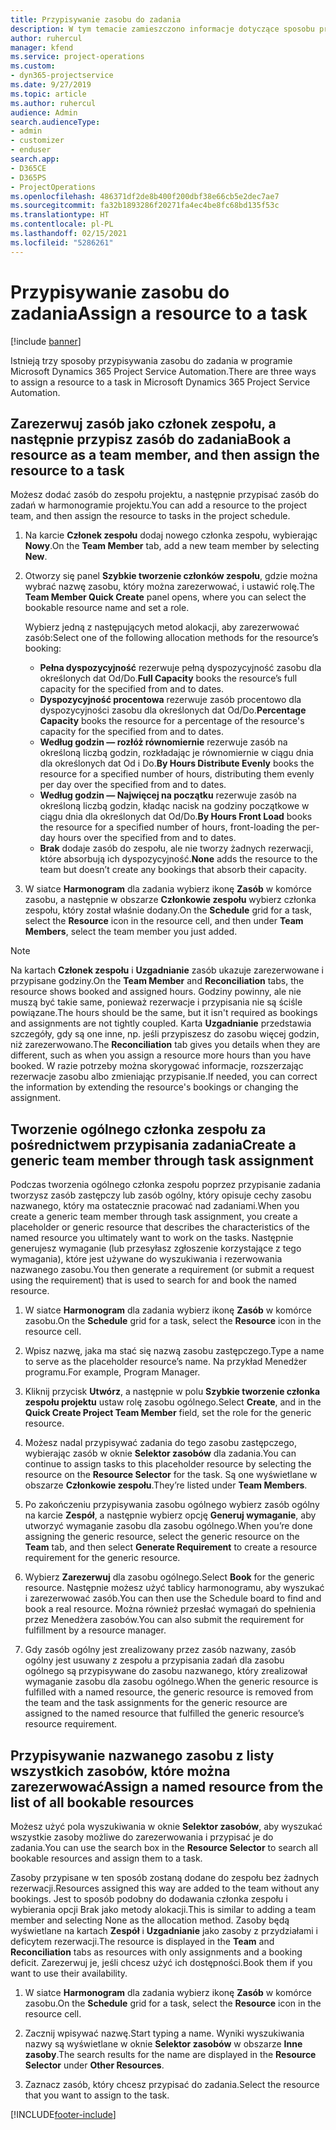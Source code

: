 ```yaml
---
title: Przypisywanie zasobu do zadania
description: W tym temacie zamieszczono informacje dotyczące sposobu przypisywania zasobów do zadań.
author: ruhercul
manager: kfend
ms.service: project-operations
ms.custom:
- dyn365-projectservice
ms.date: 9/27/2019
ms.topic: article
ms.author: ruhercul
audience: Admin
search.audienceType:
- admin
- customizer
- enduser
search.app:
- D365CE
- D365PS
- ProjectOperations
ms.openlocfilehash: 486371df2de8b400f200dbf38e66cb5e2dec7ae7
ms.sourcegitcommit: fa32b1893286f20271fa4ec4be8fc68bd135f53c
ms.translationtype: HT
ms.contentlocale: pl-PL
ms.lasthandoff: 02/15/2021
ms.locfileid: "5286261"
---
```

# <a name="assign-a-resource-to-a-task"></a><span data-ttu-id="8149d-103">Przypisywanie zasobu do zadania</span><span class="sxs-lookup"><span data-stu-id="8149d-103">Assign a resource to a task</span></span>

[!include [banner](../includes/psa-now-project-operations.md)]

<span data-ttu-id="8149d-104">Istnieją trzy sposoby przypisywania zasobu do zadania w programie Microsoft Dynamics 365 Project Service Automation.</span><span class="sxs-lookup"><span data-stu-id="8149d-104">There are three ways to assign a resource to a task in Microsoft Dynamics 365 Project Service Automation.</span></span>

## <a name="book-a-resource-as-a-team-member-and-then-assign-the-resource-to-a-task"></a><span data-ttu-id="8149d-105">Zarezerwuj zasób jako członek zespołu, a następnie przypisz zasób do zadania</span><span class="sxs-lookup"><span data-stu-id="8149d-105">Book a resource as a team member, and then assign the resource to a task</span></span>

<span data-ttu-id="8149d-106">Możesz dodać zasób do zespołu projektu, a następnie przypisać zasób do zadań w harmonogramie projektu.</span><span class="sxs-lookup"><span data-stu-id="8149d-106">You can add a resource to the project team, and then assign the resource to tasks in the project schedule.</span></span>

1. <span data-ttu-id="8149d-107">Na karcie **Członek zespołu** dodaj nowego członka zespołu, wybierając **Nowy**.</span><span class="sxs-lookup"><span data-stu-id="8149d-107">On the **Team Member** tab, add a new team member by selecting **New**.</span></span> 

2. <span data-ttu-id="8149d-108">Otworzy się panel **Szybkie tworzenie członków zespołu**, gdzie można wybrać nazwę zasobu, który można zarezerwować, i ustawić rolę.</span><span class="sxs-lookup"><span data-stu-id="8149d-108">The **Team Member Quick Create** panel opens, where you can select the bookable resource name and set a role.</span></span> 

    <span data-ttu-id="8149d-109">Wybierz jedną z następujących metod alokacji, aby zarezerwować zasób:</span><span class="sxs-lookup"><span data-stu-id="8149d-109">Select one of the following allocation methods for the resource’s booking:</span></span>

    - <span data-ttu-id="8149d-110">**Pełna dyspozycyjność** rezerwuje pełną dyspozycyjność zasobu dla określonych dat Od/Do.</span><span class="sxs-lookup"><span data-stu-id="8149d-110">**Full Capacity** books the resource’s full capacity for the specified from and to dates.</span></span>
    - <span data-ttu-id="8149d-111">**Dyspozycyjność procentowa** rezerwuje zasób procentowo dla dyspozycyjności zasobu dla określonych dat Od/Do.</span><span class="sxs-lookup"><span data-stu-id="8149d-111">**Percentage Capacity** books the resource for a percentage of the resource's capacity for the specified from and to dates.</span></span>
    - <span data-ttu-id="8149d-112">**Według godzin — rozłóż równomiernie** rezerwuje zasób na określoną liczbą godzin, rozkładając je równomiernie w ciągu dnia dla określonych dat Od i Do.</span><span class="sxs-lookup"><span data-stu-id="8149d-112">**By Hours Distribute Evenly** books the resource for a specified number of hours, distributing them evenly per day over the specified from and to dates.</span></span>
    - <span data-ttu-id="8149d-113">**Według godzin — Najwięcej na początku** rezerwuje zasób na określoną liczbą godzin, kładąc nacisk na godziny początkowe w ciągu dnia dla określonych dat Od/Do.</span><span class="sxs-lookup"><span data-stu-id="8149d-113">**By Hours Front Load** books the resource for a specified number of hours, front-loading the per-day hours over the specified from and to dates.</span></span>
    - <span data-ttu-id="8149d-114">**Brak** dodaje zasób do zespołu, ale nie tworzy żadnych rezerwacji, które absorbują ich dyspozycyjność.</span><span class="sxs-lookup"><span data-stu-id="8149d-114">**None** adds the resource to the team but doesn’t create any bookings that absorb their capacity.</span></span>

3. <span data-ttu-id="8149d-115">W siatce **Harmonogram** dla zadania wybierz ikonę **Zasób** w komórce zasobu, a następnie w obszarze **Członkowie zespołu** wybierz członka zespołu, który został właśnie dodany.</span><span class="sxs-lookup"><span data-stu-id="8149d-115">On the **Schedule** grid for a task, select the **Resource** icon in the resource cell, and then under **Team Members**, select the team member you just added.</span></span> 

> [!NOTE]
> <span data-ttu-id="8149d-116">Na kartach **Członek zespołu** i **Uzgadnianie** zasób ukazuje zarezerwowane i przypisane godziny.</span><span class="sxs-lookup"><span data-stu-id="8149d-116">On the **Team Member** and **Reconciliation** tabs, the resource shows booked and assigned hours.</span></span> <span data-ttu-id="8149d-117">Godziny powinny, ale nie muszą być takie same, ponieważ rezerwacje i przypisania nie są ściśle powiązane.</span><span class="sxs-lookup"><span data-stu-id="8149d-117">The hours should be the same, but it isn't required as bookings and assignments are not tightly coupled.</span></span> <span data-ttu-id="8149d-118">Karta **Uzgadnianie** przedstawia szczegóły, gdy są one inne, np. jeśli przypiszesz do zasobu więcej godzin, niż zarezerwowano.</span><span class="sxs-lookup"><span data-stu-id="8149d-118">The **Reconciliation** tab gives you details when they are different, such as when you assign a resource more hours than you have booked.</span></span> <span data-ttu-id="8149d-119">W razie potrzeby można skorygować informacje, rozszerzając rezerwacje zasobu albo zmieniając przypisanie.</span><span class="sxs-lookup"><span data-stu-id="8149d-119">If needed, you can correct the information by extending the resource's bookings or changing the assignment.</span></span>

## <a name="create-a-generic-team-member-through-task-assignment"></a><span data-ttu-id="8149d-120">Tworzenie ogólnego członka zespołu za pośrednictwem przypisania zadania</span><span class="sxs-lookup"><span data-stu-id="8149d-120">Create a generic team member through task assignment</span></span>

<span data-ttu-id="8149d-121">Podczas tworzenia ogólnego członka zespołu poprzez przypisanie zadania tworzysz zasób zastępczy lub zasób ogólny, który opisuje cechy zasobu nazwanego, który ma ostatecznie pracować nad zadaniami.</span><span class="sxs-lookup"><span data-stu-id="8149d-121">When you create a generic team member through task assignment, you create a placeholder or generic resource that describes the characteristics of the named resource you ultimately want to work on the tasks.</span></span> <span data-ttu-id="8149d-122">Następnie generujesz wymaganie (lub przesyłasz zgłoszenie korzystające z tego wymagania), które jest używane do wyszukiwania i rezerwowania nazwanego zasobu.</span><span class="sxs-lookup"><span data-stu-id="8149d-122">You then generate a requirement (or submit a request using the requirement) that is used to search for and book the named resource.</span></span>

1. <span data-ttu-id="8149d-123">W siatce **Harmonogram** dla zadania wybierz ikonę **Zasób** w komórce zasobu.</span><span class="sxs-lookup"><span data-stu-id="8149d-123">On the **Schedule** grid for a task, select the **Resource** icon in the resource cell.</span></span>

2. <span data-ttu-id="8149d-124">Wpisz nazwę, jaka ma stać się nazwą zasobu zastępczego.</span><span class="sxs-lookup"><span data-stu-id="8149d-124">Type a name to serve as the placeholder resource’s name.</span></span> <span data-ttu-id="8149d-125">Na przykład Menedżer programu.</span><span class="sxs-lookup"><span data-stu-id="8149d-125">For example, Program Manager.</span></span>

3. <span data-ttu-id="8149d-126">Kliknij przycisk **Utwórz**, a następnie w polu **Szybkie tworzenie członka zespołu projektu** ustaw rolę zasobu ogólnego.</span><span class="sxs-lookup"><span data-stu-id="8149d-126">Select **Create**, and in the **Quick Create Project Team Member** field, set the role for the generic resource.</span></span>

4. <span data-ttu-id="8149d-127">Możesz nadal przypisywać zadania do tego zasobu zastępczego, wybierając zasób w oknie **Selektor zasobów** dla zadania.</span><span class="sxs-lookup"><span data-stu-id="8149d-127">You can continue to assign tasks to this placeholder resource by selecting the resource on the **Resource Selector** for the task.</span></span> <span data-ttu-id="8149d-128">Są one wyświetlane w obszarze **Członkowie zespołu**.</span><span class="sxs-lookup"><span data-stu-id="8149d-128">They’re listed under **Team Members**.</span></span>

5. <span data-ttu-id="8149d-129">Po zakończeniu przypisywania zasobu ogólnego wybierz zasób ogólny na karcie **Zespół**, a następnie wybierz opcję **Generuj wymaganie**, aby utworzyć wymaganie zasobu dla zasobu ogólnego.</span><span class="sxs-lookup"><span data-stu-id="8149d-129">When you’re done assigning the generic resource, select the generic resource on the **Team** tab, and then select **Generate Requirement** to create a resource requirement for the generic resource.</span></span>

6. <span data-ttu-id="8149d-130">Wybierz **Zarezerwuj** dla zasobu ogólnego.</span><span class="sxs-lookup"><span data-stu-id="8149d-130">Select **Book** for the generic resource.</span></span> <span data-ttu-id="8149d-131">Następnie możesz użyć tablicy harmonogramu, aby wyszukać i zarezerwować zasób.</span><span class="sxs-lookup"><span data-stu-id="8149d-131">You can then use the Schedule board to find and book a real resource.</span></span> <span data-ttu-id="8149d-132">Można również przesłać wymagań do spełnienia przez Menedżera zasobów.</span><span class="sxs-lookup"><span data-stu-id="8149d-132">You can also submit the requirement for fulfillment by a resource manager.</span></span>

7. <span data-ttu-id="8149d-133">Gdy zasób ogólny jest zrealizowany przez zasób nazwany, zasób ogólny jest usuwany z zespołu a przypisania zadań dla zasobu ogólnego są przypisywane do zasobu nazwanego, który zrealizował wymaganie zasobu dla zasobu ogólnego.</span><span class="sxs-lookup"><span data-stu-id="8149d-133">When the generic resource is fulfilled with a named resource, the generic resource is removed from the team and the task assignments for the generic resource are assigned to the named resource that fulfilled the generic resource’s resource requirement.</span></span>

## <a name="assign-a-named-resource-from-the-list-of-all-bookable-resources"></a><span data-ttu-id="8149d-134">Przypisywanie nazwanego zasobu z listy wszystkich zasobów, które można zarezerwować</span><span class="sxs-lookup"><span data-stu-id="8149d-134">Assign a named resource from the list of all bookable resources</span></span>

<span data-ttu-id="8149d-135">Możesz użyć pola wyszukiwania w oknie **Selektor zasobów**, aby wyszukać wszystkie zasoby możliwe do zarezerwowania i przypisać je do zadania.</span><span class="sxs-lookup"><span data-stu-id="8149d-135">You can use the search box in the **Resource Selector** to search all bookable resources and assign them to a task.</span></span>

<span data-ttu-id="8149d-136">Zasoby przypisane w ten sposób zostaną dodane do zespołu bez żadnych rezerwacji.</span><span class="sxs-lookup"><span data-stu-id="8149d-136">Resources assigned this way are added to the team without any bookings.</span></span> <span data-ttu-id="8149d-137">Jest to sposób podobny do dodawania członka zespołu i wybierania opcji Brak jako metody alokacji.</span><span class="sxs-lookup"><span data-stu-id="8149d-137">This is similar to adding a team member and selecting None as the allocation method.</span></span> <span data-ttu-id="8149d-138">Zasoby będą wyświetlane na kartach **Zespół** i **Uzgadnianie** jako zasoby z przydziałami i deficytem rezerwacji.</span><span class="sxs-lookup"><span data-stu-id="8149d-138">The resource is displayed in the **Team** and **Reconciliation** tabs as resources with only assignments and a booking deficit.</span></span> <span data-ttu-id="8149d-139">Zarezerwuj je, jeśli chcesz użyć ich dostępności.</span><span class="sxs-lookup"><span data-stu-id="8149d-139">Book them if you want to use their availability.</span></span>

1. <span data-ttu-id="8149d-140">W siatce **Harmonogram** dla zadania wybierz ikonę **Zasób** w komórce zasobu.</span><span class="sxs-lookup"><span data-stu-id="8149d-140">On the **Schedule** grid for a task, select the **Resource** icon in the resource cell.</span></span>

2. <span data-ttu-id="8149d-141">Zacznij wpisywać nazwę.</span><span class="sxs-lookup"><span data-stu-id="8149d-141">Start typing a name.</span></span> <span data-ttu-id="8149d-142">Wyniki wyszukiwania nazwy są wyświetlane w oknie **Selektor zasobów** w obszarze **Inne zasoby**.</span><span class="sxs-lookup"><span data-stu-id="8149d-142">The search results for the name are displayed in the **Resource Selector** under **Other Resources**.</span></span>

3. <span data-ttu-id="8149d-143">Zaznacz zasób, który chcesz przypisać do zadania.</span><span class="sxs-lookup"><span data-stu-id="8149d-143">Select the resource that you want to assign to the task.</span></span>



[!INCLUDE[footer-include](../includes/footer-banner.md)]